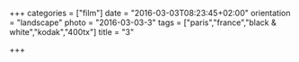 +++
categories = ["film"]
date = "2016-03-03T08:23:45+02:00"
orientation = "landscape"
photo = "2016-03-03-3"
tags = ["paris","france","black & white","kodak","400tx"]
title = "3"

+++
